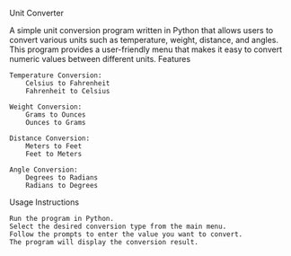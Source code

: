 Unit Converter

A simple unit conversion program written in Python that allows users to convert various units such as temperature, weight, distance, and angles. This program provides a user-friendly menu that makes it easy to convert numeric values between different units.
Features

    Temperature Conversion:
        Celsius to Fahrenheit
        Fahrenheit to Celsius

    Weight Conversion:
        Grams to Ounces
        Ounces to Grams

    Distance Conversion:
        Meters to Feet
        Feet to Meters

    Angle Conversion:
        Degrees to Radians
        Radians to Degrees

Usage Instructions

    Run the program in Python.
    Select the desired conversion type from the main menu.
    Follow the prompts to enter the value you want to convert.
    The program will display the conversion result.
